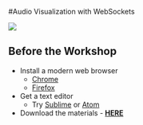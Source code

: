 #Audio Visualization with WebSockets

![](https://media.giphy.com/media/j3gsT2RsH9K0w/giphy.gif)
## Before the Workshop

* Install a modern web browser
  * [Chrome](https://www.google.com/chrome/)
  * [Firefox](https://www.mozilla.org/en-US/firefox/new/)
* Get a text editor
  * Try [Sublime](https://www.sublimetext.com/) or [Atom](https://atom.io/)
* Download the materials - **[HERE](http://workday.startupslam.io/workshop.zip)**
